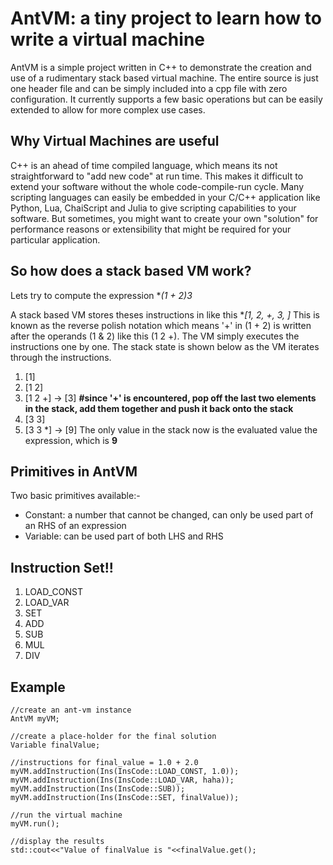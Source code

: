# AntVM: a tiny project to learn how to write a virtual machine

AntVM is a simple project written in C++ to demonstrate the creation and use of a rudimentary stack based virtual machine. The entire source is just one header file and can be simply included into a cpp file with zero configuration. It currently supports a few basic operations but can be easily extended to allow for more complex use cases. 


## Why Virtual Machines are useful

C++ is an ahead of time compiled language, which means its not straightforward to "add new code" at run time. This makes it difficult to extend your software without the whole code-compile-run cycle. Many scripting languages can easily be embedded in your C/C++ application like Python, Lua, ChaiScript and Julia to give scripting capabilities to your software. But sometimes, you might want to create your own "solution" for performance reasons or extensibility that might be required for your particular application.

## So how does a stack based VM work?

Lets try to compute the expression  **(1 + 2)*3**

A stack based VM stores theses instructions in like this **[1, 2, +, 3, *]**
This is known as the reverse polish notation which means '+' in (1 + 2) is written after the operands (1 & 2) like this (1 2 +). The VM simply executes the instructions one by one. The stack state is shown below as the VM iterates through the instructions.

 1. [1] 
 2. [1 2]
 3. [1 2 +] -> [3] **#since '+' is encountered, pop off the last two elements in the stack, add them together and push it back onto the stack**
 4. [3 3]
 5. [3 3 *] -> [9]
The only value in the stack now is the evaluated value the expression, which is **9**

## Primitives in AntVM
Two basic primitives available:-
	

 - Constant: a number that cannot be changed, can only be used part of an RHS of an expression
 - Variable: can be used part of both LHS and RHS

## Instruction Set!!

 1. LOAD_CONST
 2. LOAD_VAR
 3. SET
 4. ADD
 5. SUB
 6. MUL
 7. DIV

## Example

    //create an ant-vm instance  
    AntVM myVM;  
      
    //create a place-holder for the final solution  
    Variable finalValue;  
      
    //instructions for final_value = 1.0 + 2.0  
    myVM.addInstruction(Ins(InsCode::LOAD_CONST, 1.0));  
    myVM.addInstruction(Ins(InsCode::LOAD_VAR, haha));  
    myVM.addInstruction(Ins(InsCode::SUB));  
    myVM.addInstruction(Ins(InsCode::SET, finalValue));  
      
    //run the virtual machine  
    myVM.run();  
      
    //display the results  
    std::cout<<"Value of finalValue is "<<finalValue.get();  
